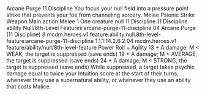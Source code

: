 <ability>
  <name>Arcane Purge</name>
  <cost>11 Discipline</cost>
  <flavor>You focus your null field into a pressure point strike that prevents your foe from channeling sorcery.</flavor>
  <keywords>
    <keyword>Melee</keyword>
    <keyword>Psionic</keyword>
    <keyword>Strike</keyword>
    <keyword>Weapon</keyword>
  </keywords>
  <type>Main action</type>
  <distance>Melee 1</distance>
  <target>One creature</target>
  <metadata>
    <class>null</class>
    <cost>11 Discipline</cost>
    <cost_amount>11</cost_amount>
    <cost_resource>Discipline</cost_resource>
    <feature_type>ability</feature_type>
    <file_dpath>Null/8th-Level Features</file_dpath>
    <item_id>arcane-purge-11-discipline</item_id>
    <item_index>04</item_index>
    <item_name>Arcane Purge (11 Discipline)</item_name>
    <level>8</level>
    <scc>mcdm.heroes.v1:feature.ability.null.8th-level-feature:arcane-purge-11-discipline</scc>
    <scdc>1.1.1:14.2.6.2:04</scdc>
    <source>mcdm.heroes.v1</source>
    <type>feature/ability/null/8th-level-feature</type>
  </metadata>
  <effects>
    <effect type="roll">
      <roll>Power Roll + Agility</roll>
      <t1>13 + A damage; M &lt; WEAK, the target is suppressed (save ends)</t1>
      <t2>19 + A damage; M &lt; AVERAGE, the target is suppressed (save ends)</t2>
      <t3>24 + A damage; M &lt; STRONG, the target is suppressed (save ends)</t3>
    </effect>
    <effect type="mundane">While suppressed, a target takes psychic damage equal to twice your Intuition score at the start of their turns, whenever they use a supernatural ability, or whenever they use an ability that costs Malice.</effect>
  </effects>
</ability>
